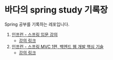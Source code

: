 # 바다의 spring study 기록장

Spring 공부를 기록하는 레포입니다.



1. [인프런 - 스프링 입문 강의]()
   - [강의 링크](https://www.inflearn.com/course/%EC%8A%A4%ED%94%84%EB%A7%81-%EC%9E%85%EB%AC%B8-%EC%8A%A4%ED%94%84%EB%A7%81%EB%B6%80%ED%8A%B8)
2. [인프런 - 스프링 MVC 1편, 백엔드 웹 개발 핵심 기술]()
   - [강의 링크](https://www.inflearn.com/course/%EC%8A%A4%ED%94%84%EB%A7%81-mvc-1)

